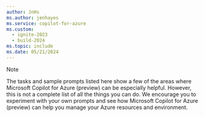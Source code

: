 ```yaml
---
author: JnHs
ms.author: jenhayes
ms.service: copilot-for-azure
ms.custom:
  - ignite-2023
  - build-2024
ms.topic: include
ms.date: 05/21/2024
---
```


> [!NOTE]
>
>The tasks and sample prompts listed here show a few of the areas where Microsoft Copilot for Azure (preview) can be especially helpful. However, this is not a complete list of all the things you can do. We encourage you to experiment with your own prompts and see how Microsoft Copilot for Azure (preview) can help you manage your Azure resources and environment.
